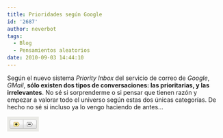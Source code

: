 ```yaml
---
title: Prioridades según Google
id: '2687'
author: neverbot
tags:
  - Blog
  - Pensamientos aleatorios
date: 2010-09-03 14:44:10
---
```


Según el nuevo sistema _Priority Inbox_ del servicio de correo de _Google_, _GMail_, **sólo existen dos tipos de conversaciones: las prioritarias, y las irrelevantes**. No sé si sorprenderme o si pensar que tienen razón y empezar a valorar todo el universo según estas dos únicas categorías. De hecho no sé si incluso ya lo vengo haciendo de antes...

![irrelevantes.png](./prioridades-segun-google/irrelevantes.png)